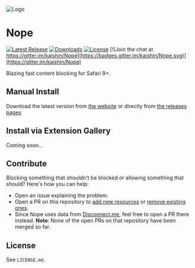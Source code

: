 ![Logo](https://cdn.rawgit.com/kaishin/Nope/master/logo.svg)

# Nope

[![Latest Release](https://img.shields.io/github/release/kaishin/Nope.svg)](https://github.com/kaishin/Nope/releases)
[![Downloads](https://img.shields.io/github/downloads/kaishin/Nope/total.svg)](https://github.com/kaishin/Nope/releases)
[![License](https://img.shields.io/github/license/kaishin/Nope.svg)](https://github.com/kaishin/Nope/releases)
[![Join the chat at https://gitter.im/kaishin/Nope](https://badges.gitter.im/kaishin/Nope.svg)](https://gitter.im/kaishin/Nope)

Blazing fast content blocking for Safari 9+.

## Manual Install

Download the latest version from [the website](https://redalemeden.com/nope/) or directly from [the releases pages](https://github.com/kaishin/Nope/releases)

## Install via Extension Gallery

Coming soon...

## Contribute

Blocking something that shouldn't be blocked or allowing something that should? Here's how you can help:

- Open an issue explaining the problem.
- Open a PR on this repository to [add new resources](https://github.com/kaishin/Nope/blob/master/Nope.safariextension/rules/excludes.json) or [remove existing ones](https://github.com/kaishin/Nope/blob/master/Nope.safariextension/rules/extras.json).
- Since Nope uses data from [Disconnect.me](https://github.com/disconnectme/disconnect-tracking-protection), feel free to open a PR there instead. **Note**: None of the open PRs on that repository have been merged so far.

## License
See `LICENSE.md`.
